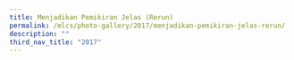 ```yaml
---
title: Menjadikan Pemikiran Jelas (Rerun)
permalink: /mlcs/photo-gallery/2017/menjadikan-pemikiran-jelas-rerun/
description: ""
third_nav_title: "2017"
---
```

